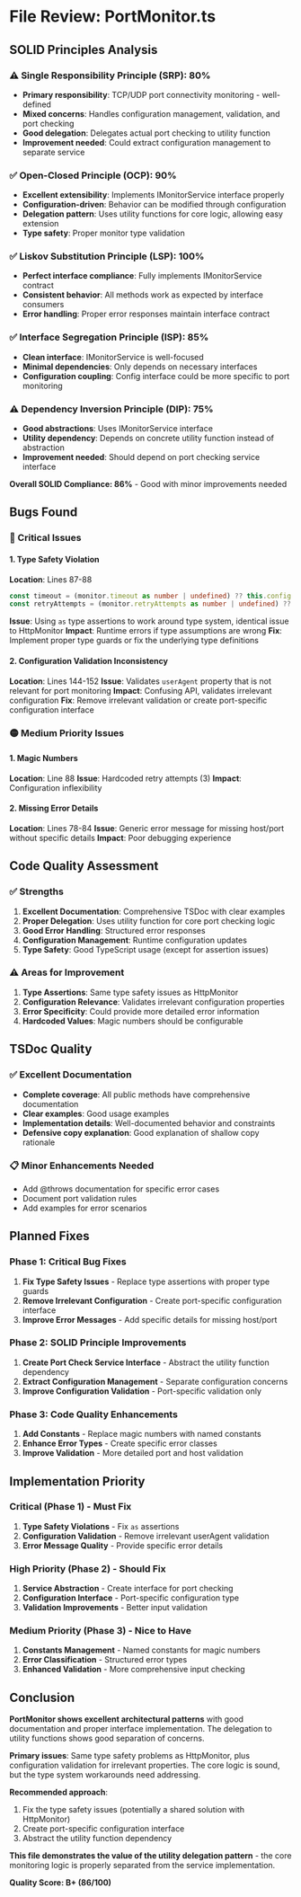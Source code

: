 # File Review: PortMonitor.ts

## SOLID Principles Analysis

### ⚠️ Single Responsibility Principle (SRP): 80%
- **Primary responsibility**: TCP/UDP port connectivity monitoring - well-defined
- **Mixed concerns**: Handles configuration management, validation, and port checking
- **Good delegation**: Delegates actual port checking to utility function
- **Improvement needed**: Could extract configuration management to separate service

### ✅ Open-Closed Principle (OCP): 90%
- **Excellent extensibility**: Implements IMonitorService interface properly
- **Configuration-driven**: Behavior can be modified through configuration
- **Delegation pattern**: Uses utility functions for core logic, allowing easy extension
- **Type safety**: Proper monitor type validation

### ✅ Liskov Substitution Principle (LSP): 100%
- **Perfect interface compliance**: Fully implements IMonitorService contract
- **Consistent behavior**: All methods work as expected by interface consumers
- **Error handling**: Proper error responses maintain interface contract

### ✅ Interface Segregation Principle (ISP): 85%
- **Clean interface**: IMonitorService is well-focused
- **Minimal dependencies**: Only depends on necessary interfaces
- **Configuration coupling**: Config interface could be more specific to port monitoring

### ⚠️ Dependency Inversion Principle (DIP): 75%
- **Good abstractions**: Uses IMonitorService interface
- **Utility dependency**: Depends on concrete utility function instead of abstraction
- **Improvement needed**: Should depend on port checking service interface

**Overall SOLID Compliance: 86%** - Good with minor improvements needed

## Bugs Found

### 🔴 Critical Issues

#### 1. Type Safety Violation
**Location**: Lines 87-88
```typescript
const timeout = (monitor.timeout as number | undefined) ?? this.config.timeout ?? DEFAULT_REQUEST_TIMEOUT;
const retryAttempts = (monitor.retryAttempts as number | undefined) ?? 3;
```
**Issue**: Using `as` type assertions to work around type system, identical issue to HttpMonitor
**Impact**: Runtime errors if type assumptions are wrong
**Fix**: Implement proper type guards or fix the underlying type definitions

#### 2. Configuration Validation Inconsistency
**Location**: Lines 144-152
**Issue**: Validates `userAgent` property that is not relevant for port monitoring
**Impact**: Confusing API, validates irrelevant configuration
**Fix**: Remove irrelevant validation or create port-specific configuration interface

### 🟡 Medium Priority Issues

#### 1. Magic Numbers
**Location**: Line 88
**Issue**: Hardcoded retry attempts (3)
**Impact**: Configuration inflexibility

#### 2. Missing Error Details
**Location**: Lines 78-84
**Issue**: Generic error message for missing host/port without specific details
**Impact**: Poor debugging experience

## Code Quality Assessment

### ✅ Strengths
1. **Excellent Documentation**: Comprehensive TSDoc with clear examples
2. **Proper Delegation**: Uses utility function for core port checking logic
3. **Good Error Handling**: Structured error responses
4. **Configuration Management**: Runtime configuration updates
5. **Type Safety**: Good TypeScript usage (except for assertion issues)

### ⚠️ Areas for Improvement
1. **Type Assertions**: Same type safety issues as HttpMonitor
2. **Configuration Relevance**: Validates irrelevant configuration properties
3. **Error Specificity**: Could provide more detailed error information
4. **Hardcoded Values**: Magic numbers should be configurable

## TSDoc Quality

### ✅ Excellent Documentation
- **Complete coverage**: All public methods have comprehensive documentation
- **Clear examples**: Good usage examples
- **Implementation details**: Well-documented behavior and constraints
- **Defensive copy explanation**: Good explanation of shallow copy rationale

### 📋 Minor Enhancements Needed
- Add @throws documentation for specific error cases
- Document port validation rules
- Add examples for error scenarios

## Planned Fixes

### Phase 1: Critical Bug Fixes
1. **Fix Type Safety Issues** - Replace type assertions with proper type guards
2. **Remove Irrelevant Configuration** - Create port-specific configuration interface
3. **Improve Error Messages** - Add specific details for missing host/port

### Phase 2: SOLID Principle Improvements
1. **Create Port Check Service Interface** - Abstract the utility function dependency
2. **Extract Configuration Management** - Separate configuration concerns
3. **Improve Configuration Validation** - Port-specific validation only

### Phase 3: Code Quality Enhancements
1. **Add Constants** - Replace magic numbers with named constants
2. **Enhance Error Types** - Create specific error classes
3. **Improve Validation** - More detailed port and host validation

## Implementation Priority

### Critical (Phase 1) - Must Fix
1. **Type Safety Violations** - Fix `as` assertions 
2. **Configuration Validation** - Remove irrelevant userAgent validation
3. **Error Message Quality** - Provide specific error details

### High Priority (Phase 2) - Should Fix
1. **Service Abstraction** - Create interface for port checking
2. **Configuration Interface** - Port-specific configuration type
3. **Validation Improvements** - Better input validation

### Medium Priority (Phase 3) - Nice to Have
1. **Constants Management** - Named constants for magic numbers
2. **Error Classification** - Structured error types
3. **Enhanced Validation** - More comprehensive input checking

## Conclusion

**PortMonitor shows excellent architectural patterns** with good documentation and proper interface implementation. The delegation to utility functions shows good separation of concerns.

**Primary issues**: Same type safety problems as HttpMonitor, plus configuration validation for irrelevant properties. The core logic is sound, but the type system workarounds need addressing.

**Recommended approach**: 
1. Fix the type safety issues (potentially a shared solution with HttpMonitor)
2. Create port-specific configuration interface
3. Abstract the utility function dependency

**This file demonstrates the value of the utility delegation pattern** - the core monitoring logic is properly separated from the service implementation.

**Quality Score: B+ (86/100)**
